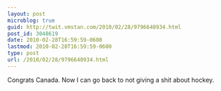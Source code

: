 ```yaml
---
layout: post
microblog: true
guid: http://twit.vmstan.com/2010/02/28/9796640934.html
post_id: 3048619
date: 2010-02-28T16:59:59-0600
lastmod: 2010-02-28T16:59:59-0600
type: post
url: /2010/02/28/9796640934.html
---
```

Congrats Canada. Now I can go back to not giving a shit about hockey.
